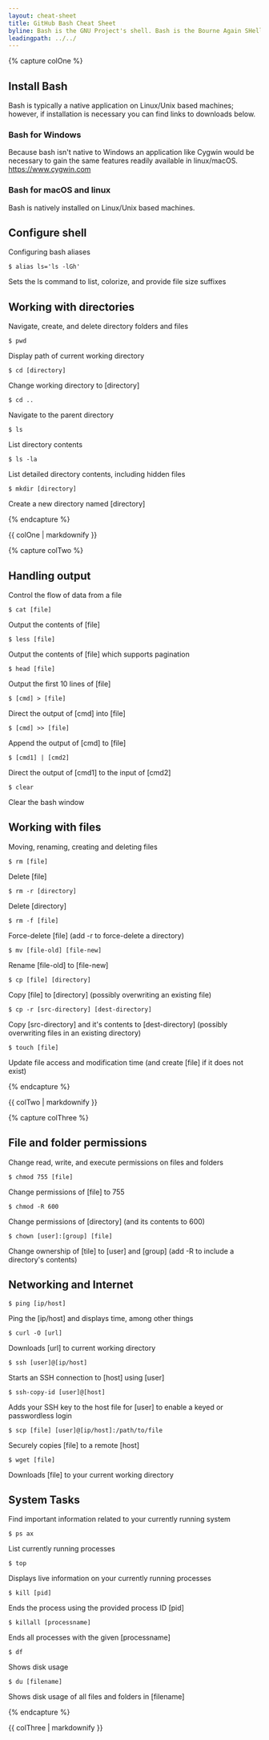 ```yaml
---
layout: cheat-sheet
title: GitHub Bash Cheat Sheet
byline: Bash is the GNU Project's shell. Bash is the Bourne Again SHell. Bash is an sh-compatible shell that incorporates useful features from the Korn shell (ksh) and C shell (csh). It is intended to conform to the IEEE POSIX P1003.2/ISO 9945.2 Shell and Tools standard. It offers functional improvements over sh for both programming and interactive use. In addition, most sh scripts can be run by Bash without modification.
leadingpath: ../../
---
```


{% capture colOne %}
## Install Bash
Bash is typically a native application on Linux/Unix based machines; however, if installation is necessary you can find links to downloads below.

### Bash for Windows
Because bash isn't native to Windows an application like Cygwin would be necessary to
gain the same features readily available in linux/macOS.  
https://www.cygwin.com

### Bash for macOS and linux
Bash is natively installed on Linux/Unix based machines.

## Configure shell
Configuring bash aliases

```$ alias ls='ls -lGh'```

Sets the ls command to list, colorize, and provide file size suffixes

## Working with directories
Navigate, create, and delete directory folders and files

```$ pwd```

Display path of current working directory

```$ cd [directory]```

Change working directory to [directory]

```$ cd ..```

Navigate to the parent directory

```$ ls```

List directory contents

```$ ls -la```

List detailed directory contents, including hidden files


```$ mkdir [directory]```

Create a new directory named [directory]

{% endcapture %}
<div class="col-md-6">
{{ colOne | markdownify }}
</div>

{% capture colTwo %}

## Handling output
Control the flow of data from a file

```$ cat [file]```

Output the contents of [file]


```$ less [file]```

Output the contents of [file] which supports pagination


```$ head [file]```

Output the first 10 lines of [file]


```$ [cmd] > [file] ```

Direct the output of [cmd] into [file]


```$ [cmd] >> [file]```

Append the output of [cmd] to [file]


```$ [cmd1] | [cmd2]```

Direct the output of [cmd1] to the input of [cmd2]


```$ clear```

Clear the bash window

## Working with files
Moving, renaming, creating and deleting files

```$ rm [file]```

Delete [file]


```$ rm -r [directory]```

Delete [directory]

```$ rm -f [file]```

Force-delete [file] (add -r to force-delete a directory)


```$ mv [file-old] [file-new]```

Rename [file-old] to [file-new]


```$ cp [file] [directory]```

Copy [file] to [directory] (possibly overwriting an existing file)


```$ cp -r [src-directory] [dest-directory]```

Copy [src-directory] and it's contents to [dest-directory] (possibly overwriting files in an existing directory)

```$ touch [file]```

Update file access and modification time (and create [file] if it does not exist)

{% endcapture %}
<div class="col-md-6">
{{ colTwo | markdownify }}
</div>
<div class="clearfix"></div>


{% capture colThree %}
## File and folder permissions
Change read, write, and execute permissions on files and folders


```$ chmod 755 [file]```

Change permissions of [file] to 755


```$ chmod -R 600```

Change permissions of [directory] (and its contents to 600)


```$ chown [user]:[group] [file]```

Change ownership of [tile] to [user] and [group] (add -R to include a directory's contents)

## Networking and Internet
```$ ping [ip/host]```

Ping the [ip/host] and displays time, among other things

```$ curl -O [url]```

Downloads [url] to current working directory

```$ ssh [user]@[ip/host]```

Starts an SSH connection to [host] using [user]

```$ ssh-copy-id [user]@[host]```

Adds your SSH key to the host file for [user] to enable a keyed or passwordless login

```$ scp [file] [user]@[ip/host]:/path/to/file```

Securely copies [file] to a remote [host]

```$ wget [file]```

Downloads [file] to your current working directory

## System Tasks

Find important information related to your currently running system

```$ ps ax```

List currently running processes

```$ top```

Displays live information on your currently running processes

```$ kill [pid]```

Ends the process using the provided process ID [pid]

```$ killall [processname]```

Ends all processes with the given [processname]

```$ df```

Shows disk usage

```$ du [filename]```

Shows disk usage of all files and folders in [filename]

{% endcapture %}
<div class="col-md-6">
{{ colThree | markdownify }}
</div>
